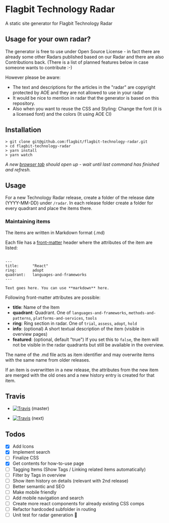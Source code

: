 # Flagbit Technology Radar

A static site generator for Flagbit Technology Radar

## Usage for your own radar?

The generator is free to use under Open Source License - in fact there are already some other Radars published based on our Radar and there are also Contributions back.
(There is a list of planned features below in case someone wants to contribute :-)

However please be aware:

- The text and descriptions for the articles in the "radar" are copyright protected by AOE and they are not allowed to use in your radar
- It would be nice to mention in radar that the generator is based on this repository.
- Also when you want to reuse the CSS and Styling: Change the font (it is a licensed font) and the colors (It using AOE CI)

## Installation

```
> git clone git@github.com:flagbit/flagbit-technology-radar.git
> cd flagbit-technology-radar
> yarn install
> yarn watch
```

_A new [browser tab](http://127.0.0.1:8080) should open up - wait
until last command has finished and refresh._

## Usage

For a new Technology Radar release, create a folder of the release date
(YYYY-MM-DD) under `/radar`. In each release folder create a folder for every
quadrant and place the items there.

### Maintaining items

The items are written in Markdown format (.md)

Each file has a [front-matter](https://github.com/jxson/front-matter) header
where the attributes of the item are listed:

```

---
title:      "React"
ring:       adopt
quadrant:   languages-and-frameworks
---

Text goes here. You can use **markdown** here.
```

Following front-matter attributes are possible:

- **title**: Name of the Item
- **quadrant**: Quadrant. One of `languages-and-frameworks`,
  `methods-and-patterns`, `platforms-and-services`, `tools`
- **ring**: Ring section in radar. One of `trial`, `assess`, `adopt`, `hold`
- **info**: (optional) A short textual description of the item (visible in
  overview pages)
- **featured**: (optional, default "true") If you set this to `false`, the item
  will not be visible in the radar quadrants but still be available in the overview.

The name of the .md file acts as item identifier and may overwrite items with
the same name from older releases.

If an item is overwritten in a new release, the attributes from the new item are
merged with the old ones and a new history entry is created for that item.

## Travis

- [![Travis](https://api.travis-ci.org/AOEpeople/aoe_technology_radar.svg?branch=master)](https://travis-ci.org/AOEpeople/aoe_technology_radar/)
  (master)

- [![Travis](https://api.travis-ci.org/AOEpeople/aoe_technology_radar.svg?branch=next)](https://travis-ci.org/AOEpeople/aoe_technology_radar/)
  (next)

## Todos

- [x] Add Icons
- [x] Implement search
- [ ] Finalize CSS
- [x] Get contents for how-to-use page
- [ ] Tagging Items (Show Tags / Linking related items automatically)
- [ ] Filter by Tags in overview
- [ ] Show item history on details (relevant with 2nd release)
- [ ] Better semantic and SEO
- [ ] Make mobile friendly
- [ ] Add mobile navigation and search
- [ ] Create more react components for already existing CSS comps
- [ ] Refactor hardcoded subfolder in routing
- [ ] Unit test for radar generation :see_no_evil:
